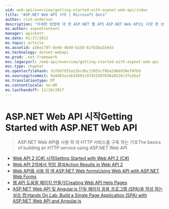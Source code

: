 ```yaml
---
uid: web-api/overview/getting-started-with-aspnet-web-api/index
title: "ASP.NET Web API 시작 | Microsoft Docs"
author: rick-anderson
description: "자세한 방법에 대 한 ASP.NET 웹 API ASP.NET Web API는 다양 한 브라우저를 포함 한 클라이언트를 연결할 HTTP 서비스를 작성을 용이 하 게 하는 프레임 워크 중..."
ms.author: aspnetcontent
manager: wpickett
ms.date: 01/17/2012
ms.topic: article
ms.assetid: a36e178f-de46-46d9-b150-61fb3ba1b4d3
ms.technology: dotnet-webapi
ms.prod: .net-framework
msc.legacyurl: /web-api/overview/getting-started-with-aspnet-web-api
msc.type: chapter
ms.openlocfilehash: 31f697935a22bcdbc13055cf8ba5966930ef8fb9
ms.sourcegitcommit: 9a9483aceb34591c97451997036a9120c3fe2baf
ms.translationtype: MT
ms.contentlocale: ko-KR
ms.lasthandoff: 11/10/2017
---
```

<a name="getting-started-with-aspnet-web-api"></a><span data-ttu-id="5dcfc-103">ASP.NET Web API 시작</span><span class="sxs-lookup"><span data-stu-id="5dcfc-103">Getting Started with ASP.NET Web API</span></span>
====================
> <span data-ttu-id="5dcfc-104">ASP.NET Web API를 사용 하 여 HTTP 서비스를 구축 하는 기초</span><span class="sxs-lookup"><span data-stu-id="5dcfc-104">The basics of building an HTTP service using ASP.NET Web API</span></span>


- [<span data-ttu-id="5dcfc-105">Web API 2 (C#) 시작</span><span class="sxs-lookup"><span data-stu-id="5dcfc-105">Getting Started with Web API 2 (C#)</span></span>](tutorial-your-first-web-api.md)
- [<span data-ttu-id="5dcfc-106">Web API 2의에서 작업 결과</span><span class="sxs-lookup"><span data-stu-id="5dcfc-106">Action Results in Web API 2</span></span>](action-results.md)
- [<span data-ttu-id="5dcfc-107">Web API를 사용 하 여 ASP.NET Web forms</span><span class="sxs-lookup"><span data-stu-id="5dcfc-107">Using Web API with ASP.NET Web Forms</span></span>](using-web-api-with-aspnet-web-forms.md)
- [<span data-ttu-id="5dcfc-108">웹 API 도움말 페이지 만들기</span><span class="sxs-lookup"><span data-stu-id="5dcfc-108">Creating Web API Help Pages</span></span>](creating-api-help-pages.md)
- [<span data-ttu-id="5dcfc-109">ASP.NET Web API 및 Angular.js 단일 페이지 응용 프로그램 (SPA)을 작성 하는 실습 랩:</span><span class="sxs-lookup"><span data-stu-id="5dcfc-109">Hands On Lab: Build a Single Page Application (SPA) with ASP.NET Web API and Angular.js</span></span>](build-a-single-page-application-spa-with-aspnet-web-api-and-angularjs.md)
